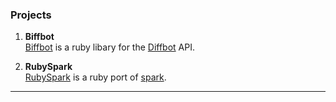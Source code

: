 ### Projects

1. **Biffbot**</br>
  <a href=https://github.com/tevren/biffbot>Biffbot</a>
  is a ruby libary for the <a href=https://www.diffbot.com >Diffbot</a> API.

2. **RubySpark**</br>
  <a href=https://github.com/tevren/rubyspark>RubySpark</a>
  is a ruby port of <a href=http://zachholman.com/spark/>spark</a>.

-----